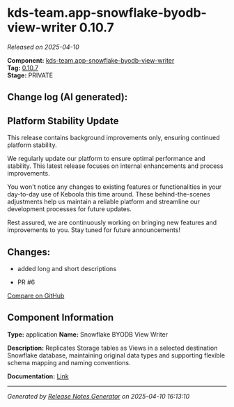#  kds-team.app-snowflake-byodb-view-writer 0.10.7

_Released on 2025-04-10_

**Component:** [kds-team.app-snowflake-byodb-view-writer](https://github.com/keboola/component-snowflake-byodb-view-writer)  
**Tag:** [0.10.7](https://github.com/keboola/component-snowflake-byodb-view-writer/releases/tag/0.10.7)  
**Stage:** PRIVATE


## Change log (AI generated):
## Platform Stability Update
This release contains background improvements only, ensuring continued platform stability.

We regularly update our platform to ensure optimal performance and stability. This latest release focuses on internal enhancements and process improvements.

You won't notice any changes to existing features or functionalities in your day-to-day use of Keboola this time around. These behind-the-scenes adjustments help us maintain a reliable platform and streamline our development processes for future updates.

Rest assured, we are continuously working on bringing new features and improvements to you. Stay tuned for future announcements!



## Changes:



- added long and short descriptions 




- PR #6 



[Compare on GitHub](https://github.com/keboola/component-snowflake-byodb-view-writer/compare/0.10.6...0.10.7)



## Component Information
**Type:** application
**Name:** Snowflake BYODB View Writer

**Description:** Replicates Storage tables as Views in a selected destination Snowflake database, maintaining original data types and supporting flexible schema mapping and naming conventions.


**Documentation:** [Link](https://github.com/keboola/component-snowflake-byodb-view-writer/blob/main/README.md)



---
_Generated by [Release Notes Generator](https://github.com/keboola/release-notes-generator)
on 2025-04-10 16:13:10_